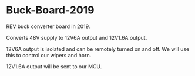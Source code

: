 # Buck-Board-2019

REV buck converter board in 2019.

Converts 48V supply to 12V6A output and 12V1.6A output.

12V6A output is isolated and can be remotely turned on and off. We will use this to control our wipers and horn.

12V1.6A output will be sent to our MCU.
